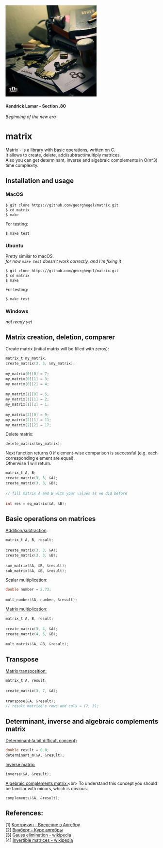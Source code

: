 ![Kendrick Lamar - Section .80](./screens/Section.80-Cover.jpg)<br>
#### Kendrick Lamar - Section .80<br>
*Beginning of the new era*

# matrix
Matrix - is a library with basic operations, written on C. <br>
It allows to create, delete, add/subtract/multiply matrices. <br>
Also you can get determinant, inverse and algebraic complements in O(n^3) time complexity.

## Installation and usage
### MacOS
```shell
$ git clone https://github.com/georghegel/matrix.git
$ cd matrix
$ make
```
For testing:
```shell
$ make test
```

### Ubuntu
Pretty similar to macOS.<br>
*for now `make test` doesn't work correctly, and I'm fixing it*
```shell
$ git clone https://github.com/georghegel/matrix.git
$ cd matrix
$ make
```
For testing:
```shell
$ make test
```

### Windows
*not ready yet*
## Matrix creation, deletion, comparer
Create matrix (initial matrix will be filled with zeros):
```c
matrix_t my_matrix;
create_matrix(3, 3, &my_matrix);

my_matrix[0][0] = 7;
my_matrix[0][1] = 3;
my_matrix[0][2] = 4;

my_matrix[1][0] = 5;
my_matrix[1][1] = 2;
my_matrix[1][2] = 1;

my_matrix[2][0] = 9;
my_matrix[2][1] = 11;
my_matrix[2][2] = 17;
```

Delete matrix:
```c
delete_matrix(&my_matrix);
```
Next function returns 0 if element-wise comparison is successful (e.g. each corresponding element are equal). <br>
Otherwise 1 will return.
```c
matrix_t A, B;
create_matrix(3, 3, &A);
create_matrix(3, 3, &B);

// fill matrix A and B with your values as we did before

int res = eq_matrix(&A, &B);
```

## Basic operations on matrices

[Addition/subtraction](https://en.wikipedia.org/wiki/Matrix_addition#Entrywise_sum):
```c
matrix_t A, B, result;

create_matrix(3, 3, &A);
create_matrix(3, 3, &B);

sum_matrix(&A, &B, &result);
sub_matrix(&A, &B, &result); 
```

Scalar multiplication:

```c
double number = 2.73;

mult_number(&A, number, &result);
```

[Matrix multiplication:](https://en.wikipedia.org/wiki/Matrix_multiplication#Definition)
```c
matrix_t A, B, result;

create_matrix(3, 4, &A);
create_matrix(4, 5, &B);

mult_matrix(&A, &B, &result);
```

## Transpose
[Matrix transposition:](https://en.wikipedia.org/wiki/Transpose#Transpose_of_a_matrix)
```c
matrix_t A, result;

create_matrix(3, 7, &A);

transpose(&A, &result);
// result matrice's rows and cols = (7, 3);
```


## Determinant, inverse and algebraic complements matrix
[Determinant:(a bit difficult concept)](https://en.wikipedia.org/wiki/Determinant)
```c
double result = 0.0;
determinant_m(&A, &result);
```

[Inverse matrix:](https://en.wikipedia.org/wiki/Invertible_matrix)
```c
inverse(&A, &result);
```

[Algebraic complements matrix:](https://en.wikipedia.org/wiki/Minor_(linear_algebra)#Complement)<br>
To understand this concept you should be familiar with minors, which is obvious.
```c
complements(&A, &result);
```


## References:
[1] [Кострикин - Введение в Алгебру](https://studizba.com/files/show/pdf/65970-1-vvedenie-v-algebru--kostrikin--chast.html)<br>
[2] [Винберг - Курс алгебры](https://mathprofi.com/uploads/files/2581_f_41_e.b.vinberg-kurs-algebry-2-e-izd.pdf)<br>
[3] [Gauss elimination - wikipedia]()<br>
[4] [Invertible matrices - wikipedia](https://en.wikipedia.org/wiki/Invertible_matrix)
